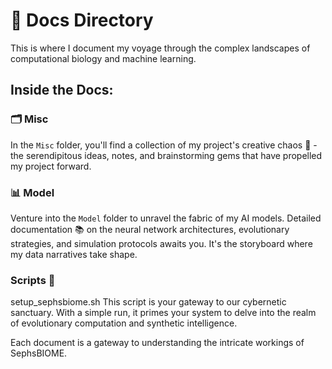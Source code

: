 # 📁 Docs Directory

This is where I document my voyage through the complex landscapes of computational biology and machine learning.

## Inside the Docs:

### 🗂 Misc
In the `Misc` folder, you'll find a collection of my project's creative chaos 🎨 - the serendipitous ideas, notes, and brainstorming gems that have propelled my project forward.

### 📊 Model
Venture into the `Model` folder to unravel the fabric of my AI models. Detailed documentation 📚 on the neural network architectures, evolutionary strategies, and simulation protocols awaits you. It's the storyboard where my data narratives take shape.

### Scripts 🚀

setup_sephsbiome.sh
This script is your gateway to our cybernetic sanctuary. With a simple run, it primes your system to delve into the realm of evolutionary computation and synthetic intelligence.

Each document is a gateway to understanding the intricate workings of SephsBIOME.

